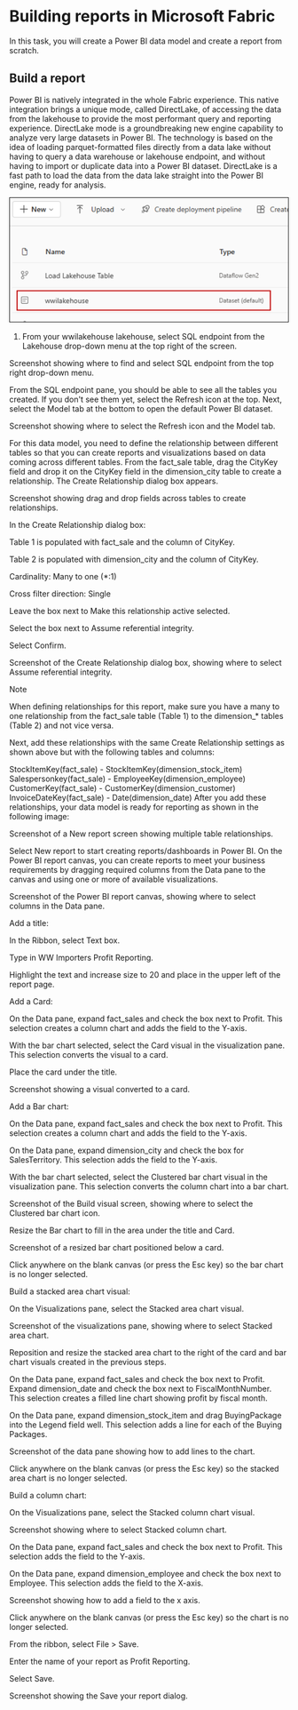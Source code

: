 # Building reports in Microsoft Fabric
In this task, you will create a Power BI data model and create a report from scratch.

## Build a report
Power BI is natively integrated in the whole Fabric experience. This native integration brings a unique mode, called DirectLake, of accessing the data from the lakehouse to provide the most performant query and reporting experience. DirectLake mode is a groundbreaking new engine capability to analyze very large datasets in Power BI. The technology is based on the idea of loading parquet-formatted files directly from a data lake without having to query a data warehouse or lakehouse endpoint, and without having to import or duplicate data into a Power BI dataset. DirectLake is a fast path to load the data from the data lake straight into the Power BI engine, ready for analysis.

   ![](images/workspace-default-dataset.png)

1. From your wwilakehouse lakehouse, select SQL endpoint from the Lakehouse drop-down menu at the top right of the screen.

Screenshot showing where to find and select SQL endpoint from the top right drop-down menu.

From the SQL endpoint pane, you should be able to see all the tables you created. If you don't see them yet, select the Refresh icon at the top. Next, select the Model tab at the bottom to open the default Power BI dataset.

Screenshot showing where to select the Refresh icon and the Model tab.

For this data model, you need to define the relationship between different tables so that you can create reports and visualizations based on data coming across different tables. From the fact_sale table, drag the CityKey field and drop it on the CityKey field in the dimension_city table to create a relationship. The Create Relationship dialog box appears.

Screenshot showing drag and drop fields across tables to create relationships.

In the Create Relationship dialog box:

Table 1 is populated with fact_sale and the column of CityKey.

Table 2 is populated with dimension_city and the column of CityKey.

Cardinality: Many to one (*:1)

Cross filter direction: Single

Leave the box next to Make this relationship active selected.

Select the box next to Assume referential integrity.

Select Confirm.

Screenshot of the Create Relationship dialog box, showing where to select Assume referential integrity.

 Note

When defining relationships for this report, make sure you have a many to one relationship from the fact_sale table (Table 1) to the dimension_* tables (Table 2) and not vice versa.

Next, add these relationships with the same Create Relationship settings as shown above but with the following tables and columns:

StockItemKey(fact_sale) - StockItemKey(dimension_stock_item)
Salespersonkey(fact_sale) - EmployeeKey(dimension_employee)
CustomerKey(fact_sale) - CustomerKey(dimension_customer)
InvoiceDateKey(fact_sale) - Date(dimension_date)
After you add these relationships, your data model is ready for reporting as shown in the following image:

Screenshot of a New report screen showing multiple table relationships.

Select New report to start creating reports/dashboards in Power BI. On the Power BI report canvas, you can create reports to meet your business requirements by dragging required columns from the Data pane to the canvas and using one or more of available visualizations.

Screenshot of the Power BI report canvas, showing where to select columns in the Data pane.

Add a title:

In the Ribbon, select Text box.

Type in WW Importers Profit Reporting.

Highlight the text and increase size to 20 and place in the upper left of the report page.

Add a Card:

On the Data pane, expand fact_sales and check the box next to Profit. This selection creates a column chart and adds the field to the Y-axis.

With the bar chart selected, select the Card visual in the visualization pane. This selection converts the visual to a card.

Place the card under the title.

Screenshot showing a visual converted to a card.

Add a Bar chart:

On the Data pane, expand fact_sales and check the box next to Profit. This selection creates a column chart and adds the field to the Y-axis.

On the Data pane, expand dimension_city and check the box for SalesTerritory. This selection adds the field to the Y-axis.

With the bar chart selected, select the Clustered bar chart visual in the visualization pane. This selection converts the column chart into a bar chart.

Screenshot of the Build visual screen, showing where to select the Clustered bar chart icon.

Resize the Bar chart to fill in the area under the title and Card.

Screenshot of a resized bar chart positioned below a card.

Click anywhere on the blank canvas (or press the Esc key) so the bar chart is no longer selected.

Build a stacked area chart visual:

On the Visualizations pane, select the Stacked area chart visual.

Screenshot of the visualizations pane, showing where to select Stacked area chart.

Reposition and resize the stacked area chart to the right of the card and bar chart visuals created in the previous steps.

On the Data pane, expand fact_sales and check the box next to Profit. Expand dimension_date and check the box next to FiscalMonthNumber. This selection creates a filled line chart showing profit by fiscal month.

On the Data pane, expand dimension_stock_item and drag BuyingPackage into the Legend field well. This selection adds a line for each of the Buying Packages.

Screenshot of the data pane showing how to add lines to the chart.

Click anywhere on the blank canvas (or press the Esc key) so the stacked area chart is no longer selected.

Build a column chart:

On the Visualizations pane, select the Stacked column chart visual.

Screenshot showing where to select Stacked column chart.

On the Data pane, expand fact_sales and check the box next to Profit. This selection adds the field to the Y-axis.

On the Data pane, expand dimension_employee and check the box next to Employee. This selection adds the field to the X-axis.

Screenshot showing how to add a field to the x axis.

Click anywhere on the blank canvas (or press the Esc key) so the chart is no longer selected.

From the ribbon, select File > Save.

Enter the name of your report as Profit Reporting.

Select Save.

Screenshot showing the Save your report dialog.
